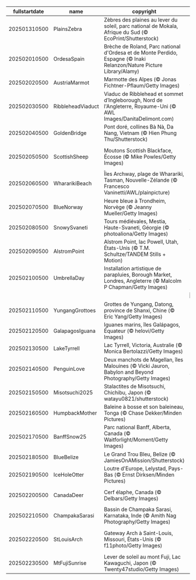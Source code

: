 |fullstartdate|name|copyright|title|image|
|--|--|--|--|--|
202501310500|PlainsZebra|Zèbres des plaines au lever du soleil, parc national de Mokala, Afrique du Sud (© EcoPrint/Shutterstock)|Sortez vos plus beaux modèles à rayures!|![](/fr-CA/2025/02/202501310500PlainsZebra.jpg)|
202502010500|OrdesaSpain|Brèche de Roland, Parc national d'Ordesa et de Monte Perdido, Espagne (© Inaki Relanzon/Nature Picture Library/Alamy)|Être toujours sur la brèche!|![](/fr-CA/2025/02/202502010500OrdesaSpain.jpg)|
202502020500|AustriaMarmot|Marmotte des Alpes (© Jonas Fichtner-Pflaum/Getty Images)|Un jour sans fin|![](/fr-CA/2025/02/202502020500AustriaMarmot.jpg)|
202502030500|RibbleheadViaduct|Viaduc de Ribblehead et sommet d’Ingleborough, Nord de l'Angleterre, Royaume-Uni (© AWL Images/DanitaDelimont.com)|Relier le passé, pierre par pierre|![](/fr-CA/2025/02/202502030500RibbleheadViaduct.jpg)|
202502040500|GoldenBridge|Pont doré, collines Bà Nà, Da Nang, Vietnam (© Hien Phung Thu/Shutterstock)|Une balade au-dessus des nuages|![](/fr-CA/2025/02/202502040500GoldenBridge.jpg)|
202502050500|ScottishSheep|Moutons Scottish Blackface, Écosse (© Mike Powles/Getty Images)|Des bêêh-liers pas comme les autres|![](/fr-CA/2025/02/202502050500ScottishSheep.jpg)|
202502060500|WhararikiBeach|Îles Archway, plage de Wharariki, Tasman, Nouvelle-Zélande (© Francesco Vaninetti/AWL/plainpicture)|Reflets d'un héritage national|![](/fr-CA/2025/02/202502060500WhararikiBeach.jpg)|
202502070500|BlueNorway|Heure bleue à Trondheim, Norvège (© Jeanny Mueller/Getty Images)|Bleu comme la Norvège|![](/fr-CA/2025/02/202502070500BlueNorway.jpg)|
202502080500|SnowySvaneti|Tours médiévales, Mestia, Haute-Svaneti, Géorgie (© photoaliona/Getty Images)|Figé dans le temps|![](/fr-CA/2025/02/202502080500SnowySvaneti.jpg)|
202502090500|AlstromPoint|Alstrom Point, lac Powell, Utah, États-Unis (© T.M. Schultze/TANDEM Stills + Motion)|Un point de vue à ne pas perdre!|![](/fr-CA/2025/02/202502090500AlstromPoint.jpg)|
202502100500|UmbrellaDay|Installation artistique de parapluies, Borough Market, Londres, Angleterre (© Malcolm P Chapman/Getty Images)|Un p’tit coin d’parapluie...|![](/fr-CA/2025/02/202502100500UmbrellaDay.jpg)|
||||![](/fr-CA/2025/02/.jpg)|
202502110500|YungangGrottoes|Grottes de Yungang, Datong, province de Shanxi, Chine (© Eric Yang/Getty Images)|Le regard attentif de l'Histoire|![](/fr-CA/2025/02/202502110500YungangGrottoes.jpg)|
202502120500|GalapagosIguana|Iguanes marins, îles Galápagos, Équateur (© helovi/Getty Images)|La théorie de Darwin|![](/fr-CA/2025/02/202502120500GalapagosIguana.jpg)|
202502130500|LakeTyrrell|Lac Tyrrell, Victoria, Australie (© Monica Bertolazzi/Getty Images)|Le sel de la Terre|![](/fr-CA/2025/02/202502130500LakeTyrrell.jpg)|
202502140500|PenguinLove|Deux manchots de Magellan, îles Malouines (© Vicki Jauron, Babylon and Beyond Photography/Getty Images)|Regardez ces tourtereaux|![](/fr-CA/2025/02/202502140500PenguinLove.jpg)|
202502150500|Misotsuchi2025|Stalactites de Misotsuchi, Chichibu, Japon (© watayu0821/shutterstock)|Une beauté glaçante|![](/fr-CA/2025/02/202502150500Misotsuchi2025.jpg)|
202502160500|HumpbackMother|Baleine à bosse et son baleineau, Tonga (© Chase Dekker/Minden Pictures)|Protégeons les géants de l’océan|![](/fr-CA/2025/02/202502160500HumpbackMother.jpg)|
202502170500|BanffSnow25|Parc national Banff, Alberta, Canada (© Waitforlight/Moment/Getty Images)|Le regard glacé de la Reine des Neiges|![](/fr-CA/2025/02/202502170500BanffSnow25.jpg)|
202502180500|BlueBelize|Le Grand Trou Bleu, Belize (© JamiesOnAMission/Shutterstock)|Le Grand Bleu|![](/fr-CA/2025/02/202502180500BlueBelize.jpg)|
202502190500|IceHoleOtter|Loutre d'Europe, Lelystad, Pays-Bas (© Ernst Dirksen/Minden Pictures)|Je nage loutrement bien!|![](/fr-CA/2025/02/202502190500IceHoleOtter.jpg)|
202502200500|CanadaDeer|Cerf élaphe, Canada (© Delbars/Getty Images)|Tendresse sous la neige|![](/fr-CA/2025/02/202502200500CanadaDeer.jpg)|
202502210500|ChampakaSarasi|Bassin de Champaka Sarasi, Karnataka, Inde (© Amith Nag Photography/Getty Images)|Une histoire d’eau|![](/fr-CA/2025/02/202502210500ChampakaSarasi.jpg)|
202502220500|StLouisArch|Gateway Arch à Saint-Louis, Missouri, États-Unis (© f11photo/Getty Images)|À la recherche de l’arche du Missouri|![](/fr-CA/2025/02/202502220500StLouisArch.jpg)|
202502230500|MtFujiSunrise|Lever de soleil au mont Fuji, Lac Kawaguchi, Japon (© Twenty47studio/Getty Images)|L'appel du mont Fuji|![](/fr-CA/2025/02/202502230500MtFujiSunrise.jpg)|
